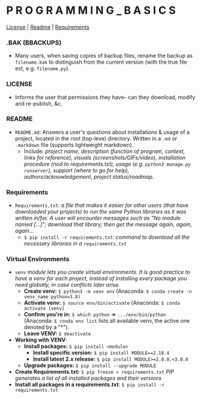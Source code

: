 # P R O G R A M M I N G _ B A S I C S 

[License](#license) | [Readme](#readme) | [Requirements](#requirements)


### .BAK (BBACKUPS)
- Many users, when saving copies of backup files, rename the backup as ```filename.bak``` to distinguish from the current version (with the true file ext, e.g. ```filename.py```).

### LICENSE
- Informs the user that permissions they have– can they download, modify and re-publish, &c.


### README
- ```README.md```: Answers a user's questions about installations & usage of a project, located in the root (top-leve) directory. Written in a ```.md``` or ```.markdown``` file (supports lightweight markdown).
  - Include: *project name, description (function of program, context, links for reference), visuals (screenshots/GIFs/video), installation procedure (nod to requirements.txt), usage (e.g. ```python3 manage.py runserver```), support (where to go for help), authors/acknowledgement, project status/roadmap.*
  

### Requirements
- ```Requirements.txt```: *a file that makes it easier for other users (that have downloaded your projects) to run the same Python libraries as it was written in/for. A user will encounter messages such as "No module named [...]"; download that library; then get the message again, again, again...*
  - ```$ pip install -r requirements.txt```: *command to download all the necessary libraries in a ```requirements.txt```*


### Virtual Environments
- *```venv``` module lets you create virtual environments. It is good practice to have a venv for each project, instead of installing every package you need globally, in case conflicts later arise.*
  - **Create venv:** ```$ python3 -m venv env``` (Anaconda: ```$ conda create -n venv_name python=3.8)```
  - **Activate venv:** ```$ source env/bin/activate``` (Anaconda: ```$ conda activate [venv]```
  - **Confirm you're in:** ```$ which python``` => ```.../env/bin/python``` (Anaconda: ```$ conda env list``` lists all available venv, the active one denoted by a "*").
  - **Leave VENV:** ```$ deactivate```
- **Working with VENV**:
  - **Install packages:** ```$ pip install <module>```
    - **Install specific version:** ```$ pip install MODULE==2.18.4```
    - **Install latest 2.x release:** ```$ pip install MODULE>=2.0.0,<3.0.0```
  - **Upgrade packages:** ```$ pip install --upgrade MODULE```
- **Create Requirements.txt:** ```$ pip freeze > requirements.txt``` *PIP generates a list of all installed packages and their versions*
- **Install all packages in a requirements.txt**: ```$ pip install -r requirements.txt```

